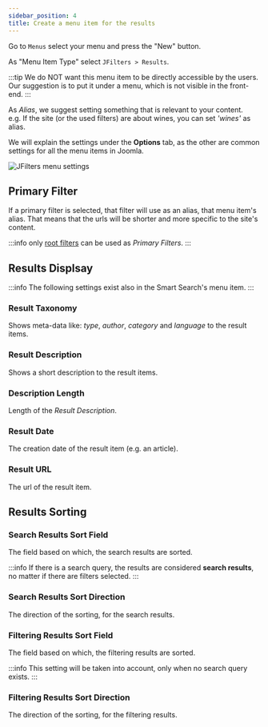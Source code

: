 ```yaml
---
sidebar_position: 4
title: Create a menu item for the results
---
```


Go to `Menus` select your menu and press the "New" button.

As "Menu Item Type" select `JFilters > Results`.

:::tip
We do NOT want this menu item to be directly accessible by the users.  
Our suggestion is to put it under a menu, which is not visible in the front-end.
:::

As *Alias*, we suggest setting something that is relevant to your content.  
e.g. If the site (or the used filters) are about wines, you can set *'wines'* as alias. 

We will explain the settings under the **Options** tab, as the other are common settings for all the menu items in Joomla.

![JFilters menu settings](/img/getting-started/menu-options.png)

##  Primary Filter
If a primary filter is selected, that filter will use as an alias, that menu item's alias.
That means that the urls will be shorter and more specific to the site's content.

:::info
only [root filters](/component/filter-config/filter#root) can be used as *Primary Filters*.
:::

## Results Displsay

:::info
The following settings exist also in the Smart Search's menu item.
:::

### Result Taxonomy
Shows meta-data like: *type*, *author*, *category* and *language* to the result items.

### Result Description
Shows a short description to the result items.

### Description Length
Length of the *Result Description*.

###  Result Date
The creation date of the result item (e.g. an article).

###  Result URL
The url of the result item.

## Results Sorting

###  Search Results Sort Field
The field based on which, the search results are sorted.

:::info
If there is a search query, the results are considered **search results**, no matter if there are filters selected.
:::

### Search Results Sort Direction
The direction of the sorting, for the search results.

### Filtering Results Sort Field
The field based on which, the filtering results are sorted.

:::info
This setting will be taken into account, only when no search query exists.
:::

### Filtering Results Sort Direction
The direction of the sorting, for the filtering results.






